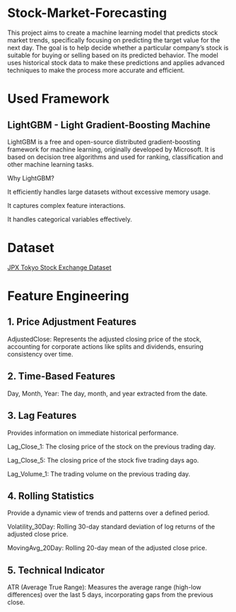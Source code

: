 # Stock-Market-Forecasting
This project aims to create a machine learning model that predicts stock market trends, specifically focusing on predicting the target value for the next day. The goal is to help decide whether a particular company’s stock is suitable for buying or selling based on its predicted behavior. The model uses historical stock data to make these predictions and applies advanced techniques to make the process more accurate and efficient.

# Used Framework
## LightGBM - Light Gradient-Boosting Machine
LightGBM is a free and open-source distributed gradient-boosting framework for machine learning, originally developed by Microsoft. It is based on decision tree algorithms and used for ranking, classification and other machine learning tasks.

Why LightGBM?

It efficiently handles large datasets without excessive memory usage.

It captures complex feature interactions.

It handles categorical variables effectively.

# Dataset
[JPX Tokyo Stock Exchange Dataset](https://www.kaggle.com/competitions/jpx-tokyo-stock-exchange-prediction/data)

# Feature Engineering

## 1. Price Adjustment Features
   
  AdjustedClose:
  Represents the adjusted closing price of the stock, accounting for corporate actions like splits and dividends, ensuring consistency over time.

## 2. Time-Based Features
   
  Day, Month, Year:
  The day, month, and year extracted from the date.

## 3. Lag Features
   
  Provides information on immediate historical performance.

  Lag_Close_1:
  The closing price of the stock on the previous trading day.
  
  Lag_Close_5:
  The closing price of the stock five trading days ago.
  
  Lag_Volume_1:
  The trading volume on the previous trading day.

## 4. Rolling Statistics
   
  Provide a dynamic view of trends and patterns over a defined period.

   Volatility_30Day:
     Rolling 30-day standard deviation of log returns of the adjusted close price.
   
   MovingAvg_20Day:
     Rolling 20-day mean of the adjusted close price.

## 5. Technical Indicator
   
  ATR (Average True Range):
  Measures the average range (high-low differences) over the last 5 days, incorporating gaps from the previous close.


